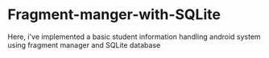 # Fragment-manger-with-SQLite
Here, i've implemented a basic student information handling android system using fragment manager and SQLite database
